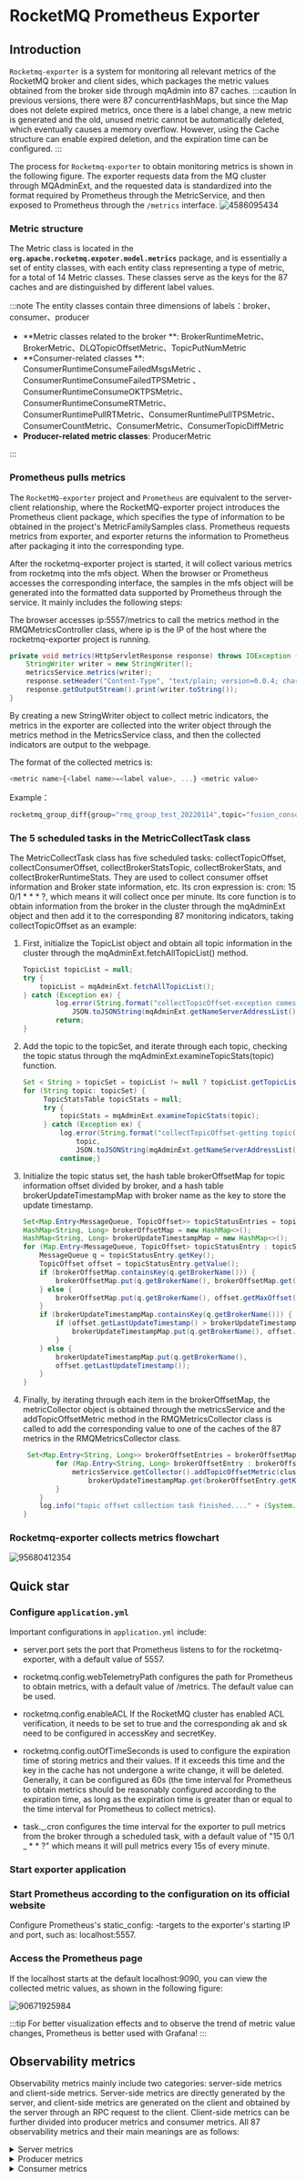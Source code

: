 # RocketMQ Prometheus Exporter

## Introduction

`Rocketmq-exporter` is a system for monitoring all relevant metrics of the RocketMQ broker and client sides, which packages the metric values obtained from the broker side through mqAdmin into 87 caches.
:::caution
In previous versions, there were 87 concurrentHashMaps, but since the Map does not delete expired metrics, once there is a label change, a new metric is generated and the old, unused metric cannot be automatically deleted, which eventually causes a memory overflow. However, using the Cache structure can enable expired deletion, and the expiration time can be configured.
:::

The process for `Rocketmq-exporter` to obtain monitoring metrics is shown in the following figure. The exporter requests data from the MQ cluster through MQAdminExt, and the requested data is standardized into the format required by Prometheus through the MetricService, and then exposed to Prometheus through the `/metrics` interface.
![4586095434](../picture/RocketMQ%20Prometheus%20Exporter-1.jpeg)

### Metric structure

The Metric class is located in the **`org.apache.rocketmq.expoter.model.metrics`** package, and is essentially a set of entity classes, with each entity class representing a type of metric, for a total of 14 Metric classes. These classes serve as the keys for the 87 caches and are distinguished by different label values.


:::note The entity classes contain three dimensions of labels：broker、consumer、producer

- **Metric classes related to the broker **: BrokerRuntimeMetric、BrokerMetric、DLQTopicOffsetMetric、TopicPutNumMetric
- **Consumer-related classes **: ConsumerRuntimeConsumeFailedMsgsMetric 、ConsumerRuntimeConsumeFailedTPSMetric 、ConsumerRuntimeConsumeOKTPSMetric、ConsumerRuntimeConsumeRTMetric、ConsumerRuntimePullRTMetric、ConsumerRuntimePullTPSMetric、ConsumerCountMetric、ConsumerMetric、ConsumerTopicDiffMetric
- **Producer-related metric classes**: ProducerMetric 

:::

### Prometheus pulls metrics

The `RocketMQ-exporter` project and `Prometheus` are equivalent to the server-client relationship, where the RocketMQ-exporter project introduces the Prometheus client package, which specifies the type of information to be obtained in the project's MetricFamilySamples class. Prometheus requests metrics from exporter, and exporter returns the information to Prometheus after packaging it into the corresponding type.

After the rocketmq-exporter project is started, it will collect various metrics from rocketmq into the mfs object. When the browser or Prometheus accesses the corresponding interface, the samples in the mfs object will be generated into the formatted data supported by Prometheus through the service. It mainly includes the following steps:

The browser accesses ip:5557/metrics to call the metrics method in the RMQMetricsController class, where ip is the IP of the host where the rocketmq-exporter project is running.

```java
private void metrics(HttpServletResponse response) throws IOException {
    StringWriter writer = new StringWriter();
    metricsService.metrics(writer);
    response.setHeader("Content-Type", "text/plain; version=0.0.4; charset=utf-8");
    response.getOutputStream().print(writer.toString());
}
```

By creating a new StringWriter object to collect metric indicators, the metrics in the exporter are collected into the writer object through the metrics method in the MetricsService class, and then the collected indicators are output to the webpage.

The format of the collected metrics is:

```javascript
<metric name>{<label name>=<label value>, ...} <metric value>
```

Example：

```javascript
rocketmq_group_diff{group="rmq_group_test_20220114",topic="fusion_console_tst",countOfOnlineConsumers="0",msgModel="1",} 23.0
```

### The 5 scheduled tasks in the MetricCollectTask class

The MetricCollectTask class has five scheduled tasks: collectTopicOffset, collectConsumerOffset, collectBrokerStatsTopic, collectBrokerStats, and collectBrokerRuntimeStats. They are used to collect consumer offset information and Broker state information, etc. Its cron expression is: cron: 15 0/1 * * * ?, which means it will collect once per minute. Its core function is to obtain information from the broker in the cluster through the mqAdminExt object and then add it to the corresponding 87 monitoring indicators, taking collectTopicOffset as an example:

1. First, initialize the TopicList object and obtain all topic information in the cluster through the mqAdminExt.fetchAllTopicList() method.

   ```java
   TopicList topicList = null;
   try {  
       topicList = mqAdminExt.fetchAllTopicList();
   } catch (Exception ex) {
           log.error(String.format("collectTopicOffset-exception comes getting topic list from namesrv, address is %s",
               JSON.toJSONString(mqAdminExt.getNameServerAddressList())));
           return;
   }
   ```

2. Add the topic to the topicSet, and iterate through each topic, checking the topic status through the mqAdminExt.examineTopicStats(topic) function.

   ```java
   Set < String > topicSet = topicList != null ? topicList.getTopicList() : null;
   for (String topic: topicSet) {
        TopicStatsTable topicStats = null;
        try {
            topicStats = mqAdminExt.examineTopicStats(topic);
        } catch (Exception ex) {
            log.error(String.format("collectTopicOffset-getting topic(%s) stats error. the namesrv address is %s",
                topic,
                JSON.toJSONString(mqAdminExt.getNameServerAddressList())));
            continue;}
   ```

3. Initialize the topic status set, the hash table brokerOffsetMap for topic information offset divided by broker, and a hash table brokerUpdateTimestampMap with broker name as the key to store the update timestamp.

   ```java
   Set<Map.Entry<MessageQueue, TopicOffset>> topicStatusEntries = topicStats.getOffsetTable().entrySet();
   HashMap<String, Long> brokerOffsetMap = new HashMap<>();
   HashMap<String, Long> brokerUpdateTimestampMap = new HashMap<>();
   for (Map.Entry<MessageQueue, TopicOffset> topicStatusEntry : topicStatusEntries) {
       MessageQueue q = topicStatusEntry.getKey();
       TopicOffset offset = topicStatusEntry.getValue();
       if (brokerOffsetMap.containsKey(q.getBrokerName())) {
           brokerOffsetMap.put(q.getBrokerName(), brokerOffsetMap.get(q.getBrokerName()) + offset.getMaxOffset());
       } else {
           brokerOffsetMap.put(q.getBrokerName(), offset.getMaxOffset());
       }
       if (brokerUpdateTimestampMap.containsKey(q.getBrokerName())) {
           if (offset.getLastUpdateTimestamp() > brokerUpdateTimestampMap.get(q.getBrokerName())) {
               brokerUpdateTimestampMap.put(q.getBrokerName(), offset.getLastUpdateTimestamp());
           }
       } else {
           brokerUpdateTimestampMap.put(q.getBrokerName(),
           offset.getLastUpdateTimestamp());
       }
   }
   
   ```

4. Finally, by iterating through each item in the brokerOffsetMap, the metricCollector object is obtained through the metricsService and the addTopicOffsetMetric method in the RMQMetricsCollector class is called to add the corresponding value to one of the caches of the 87 metrics in the RMQMetricsCollector class.

   ```java
    Set<Map.Entry<String, Long>> brokerOffsetEntries = brokerOffsetMap.entrySet();
           for (Map.Entry<String, Long> brokerOffsetEntry : brokerOffsetEntries) {
               metricsService.getCollector().addTopicOffsetMetric(clusterName, brokerOffsetEntry.getKey(), topic,
                   brokerUpdateTimestampMap.get(brokerOffsetEntry.getKey()), brokerOffsetEntry.getValue());
           }
       }
       log.info("topic offset collection task finished...." + (System.currentTimeMillis() - start));
   }
   ```

### Rocketmq-exporter collects metrics flowchart 

![95680412354](../picture/RocketMQ%20Prometheus%20Exporter%20-%202.jpeg)

## Quick star

### Configure `application.yml`

Important configurations in `application.yml` include:

- server.port sets the port that Prometheus listens to for the rocketmq-exporter, with a default value of 5557.

- rocketmq.config.webTelemetryPath configures the path for Prometheus to obtain metrics, with a default value of /metrics. The default value can be used.

- rocketmq.config.enableACL If the RocketMQ cluster has enabled ACL verification, it needs to be set to true and the corresponding ak and sk need to be configured in accessKey and secretKey.

- rocketmq.config.outOfTimeSeconds is used to configure the expiration time of storing metrics and their values. If it exceeds this time and the key in the cache has not undergone a write change, it will be deleted. Generally, it can be configured as 60s (the time interval for Prometheus to obtain metrics should be reasonably configured according to the expiration time, as long as the expiration time is greater than or equal to the time interval for Prometheus to collect metrics).

- task._.cron configures the time interval for the exporter to pull metrics from the broker through a scheduled task, with a default value of "15 0/1 _ * * ?" which means it will pull metrics every 15s of every minute.

### Start exporter application

### Start Prometheus according to the configuration on its official website

Configure Prometheus's static_config: -targets to the exporter's starting IP and port, such as: localhost:5557.

### Access the Prometheus page

If the localhost starts at the default localhost:9090, you can view the collected metric values, as shown in the following figure:

![90671925984](../picture/RocketMQ%20Prometheus%20Exporter-3.jpeg)

:::tip
For better visualization effects and to observe the trend of metric value changes, Prometheus is better used with Grafana!
:::



## Observability metrics

Observability metrics mainly include two categories: server-side metrics and client-side metrics. Server-side metrics are directly generated by the server, and client-side metrics are generated on the client and obtained by the server through an RPC request to the client. Client-side metrics can be further divided into producer metrics and consumer metrics. All 87 observability metrics and their main meanings are as follows:

<details><summary>Server metrics</summary>


### Server  metrics

| Metrics name                                                 | Definition                                                   | Corresponds to Broker metric name     |
| ------------------------------------------------------------ | ------------------------------------------------------------ | ------------------------------------- |
| rocketmq_broker_tps                                          | Broker-level production TPS                                  |                                       |
| rocketmq_broker_qps                                          | Broker-level consumption QPS                                 |                                       |
| rocketmq_broker_commitlog_diff                               | Broker group synchronization behind message size from slave node |                                       |
| rocketmq_brokeruntime_pmdt_0ms                               | Server-side processing time for write request to completion of write（0ms） | putMessageDistributeTime              |
| rocketmq_brokeruntime_pmdt_0to10ms                           | Server-side processing time for write request to completion of write（0~10ms） |                                       |
| rocketmq_brokeruntime_pmdt_10to50ms                          | Server-side processing time for write request to completion of write（10~50ms） |                                       |
| rocketmq_brokeruntime_pmdt_50to100ms                         | Server-side processing time for write request to completion of write（50~100ms） |                                       |
| rocketmq_brokeruntime_pmdt_100to200ms                        | Server-side processing time for write request to completion of write（100~200ms） |                                       |
| rocketmq_brokeruntime_pmdt_200to500ms                        | Server-side processing time for write request to completion of write（200~500ms） |                                       |
| rocketmq_brokeruntime_pmdt_500to1s                           | Server-side processing time for write request to completion of write（500~1000ms） |                                       |
| rocketmq_brokeruntime_pmdt_1to2s                             | Server-side processing time for write request to completion of write（1~2s） |                                       |
| rocketmq_brokeruntime_pmdt_2to3s                             | Server-side processing time for write request to completion of write（2~3s） |                                       |
| rocketmq_brokeruntime_pmdt_3to4s                             | Server-side processing time for write request to completion of write（3~4s） |                                       |
| rocketmq_brokeruntime_pmdt_4to5s                             | Server-side processing time for write request to completion of write（4~5s） |                                       |
| rocketmq_brokeruntime_pmdt_5to10s                            | Server-side processing time for write request to completion of write（5~10s） |                                       |
| rocketmq_brokeruntime_pmdt_10stomore                         | Server-side processing time for write request to completion of write（> 10s） |                                       |
| rocketmq_brokeruntime_dispatch_behind_bytes                  | The number of bytes of messages that have not been distributed yet (operations such as building indexes) | dispatchBehindBytes                   |
| rocketmq_brokeruntime_put_message_size_total                 | The total sum of the sizes of messages written to the broker | putMessageSizeTotal                   |
| rocketmq_brokeruntime_put_message_average_size               | The average size of messages written to the broker           | putMessageAverageSize                 |
| rocketmq_brokeruntime_remain_transientstore_buffer_numbs     | The capacity of the queue in the TransientStorePool          | remainTransientStoreBufferNumbs       |
| rocketmq_brokeruntime_earliest_message_timestamp             | The earliest timestamp of the messages stored by the broker  | earliestMessageTimeStamp              |
| rocketmq_brokeruntime_putmessage_entire_time_max             | The maximum time it took to write messages to the broker since it started running | putMessageEntireTimeMax               |
| rocketmq_brokeruntime_start_accept_sendrequest_time          | The time at which the broker started accepting send requests | startAcceptSendRequestTimeStamp       |
| rocketmq_brokeruntime_putmessage_times_total                 | The total number of times messages were written to the broker | putMessageTimesTotal                  |
| rocketmq_brokeruntime_getmessage_entire_time_max             | The maximum time it took to process message pulls since the broker started running | getMessageEntireTimeMax               |
| rocketmq_brokeruntime_pagecache_lock_time_mills              |                                                              | pageCacheLockTimeMills                |
| rocketmq_brokeruntime_commitlog_disk_ratio                   | The usage ratio of the disk where the commitLog is located   | commitLogDiskRatio                    |
| rocketmq_brokeruntime_dispatch_maxbuffer                     | A value that the broker has not calculated and remains at 0  | dispatchMaxBuffer                     |
| rocketmq_brokeruntime_pull_threadpoolqueue_capacity          | The capacity of the thread pool queue for processing pull requests. | pullThreadPoolQueueCapacity           |
| rocketmq_brokeruntime_send_threadpoolqueue_capacity          | Capacity of the queue in the thread pool handling pull requests | sendThreadPoolQueueCapacity           |
| rocketmq_brokeruntime_query_threadpool_queue_capacity        | Capacity of the queue in the thread pool handling query requests | queryThreadPoolQueueCapacity          |
| rocketmq_brokeruntime_pull_threadpoolqueue_size              | Actual size of the queue in the thread pool handling pull requests | pullThreadPoolQueueSize               |
| rocketmq_brokeruntime_query_threadpoolqueue_size             | Actual size of the queue in the thread pool handling query requests | queryThreadPoolQueueSize              |
| rocketmq_brokeruntime_send_threadpool_queue_size             | Actual size of the queue in the thread pool handling send requests | sendThreadPoolQueueSize               |
| rocketmq_brokeruntime_pull_threadpoolqueue_headwait_timemills | Waiting time for the head task in the queue in the thread pool handling pull requests | pullThreadPoolQueueHeadWaitTimeMills  |
| rocketmq_brokeruntime_query_threadpoolqueue_headwait_timemills | Waiting time for the head task in the queue in the thread pool handling query requests | queryThreadPoolQueueHeadWaitTimeMills |
| rocketmq_brokeruntime_send_threadpoolqueue_headwait_timemills | Waiting time for the head task in the queue in the thread pool handling send requests | sendThreadPoolQueueHeadWaitTimeMills  |
| rocketmq_brokeruntime_msg_gettotal_yesterdaymorning          | Total number of times messages were read up until midnight last night | msgGetTotalYesterdayMorning           |
| rocketmq_brokeruntime_msg_puttotal_yesterdaymorning          | Total number of times messages were written up until midnight last night | msgPutTotalYesterdayMorning           |
| rocketmq_brokeruntime_msg_gettotal_todaymorning              | Total number of times messages were read up until midnight tonight | msgGetTotalTodayMorning               |
| rocketmq_brokeruntime_msg_puttotal_todaymorning              | Total number of times messages were written up until midnight tonight | putMessageTimesTotal                  |
| rocketmq_brokeruntime_msg_put_total_today_now                | The number of messages written to each broker so far.        | msgPutTotalTodayNow                   |
| rocketmq_brokeruntime_msg_gettotal_today_now                 | The number of messages read from each broker so far.         | msgGetTotalTodayNow                   |
| rocketmq_brokeruntime_commitlogdir_capacity_free             | The available space in the directory where the commitLog are stored. | commitLogDirCapacity                  |
| rocketmq_brokeruntime_commitlogdir_capacity_total            | The total space in the directory where the commit logs are stored. |                                       |
| rocketmq_brokeruntime_commitlog_maxoffset                    | The maximum offset of the commitLog.                         | commitLogMaxOffset                    |
| rocketmq_brokeruntime_commitlog_minoffset                    | The minimum offset of the commitLog.                         | commitLogMinOffset                    |
| rocketmq_brokeruntime_remain_howmanydata_toflush             |                                                              | remainHowManyDataToFlush              |
| rocketmq_brokeruntime_getfound_tps600                        | The average TPS of messages received during getMessage in the past 600 seconds. | getFoundTps                           |
| rocketmq_brokeruntime_getfound_tps60                         | The average TPS of messages received during getMessage in the past 60 seconds. |                                       |
| rocketmq_brokeruntime_getfound_tps10                         | The average TPS of messages received during getMessage in the past 10 seconds. |                                       |
| rocketmq_brokeruntime_gettotal_tps600                        | The average TPS of getMessage calls in the past 600 seconds. | getTotalTps                           |
| rocketmq_brokeruntime_gettotal_tps60                         | The average TPS of getMessage calls in the past 60 seconds.  |                                       |
| rocketmq_brokeruntime_gettotal_tps10                         | The average TPS of getMessage calls in the past 10 seconds.  |                                       |
| rocketmq_brokeruntime_gettransfered_tps600                   |                                                              | getTransferedTps                      |
| rocketmq_brokeruntime_gettransfered_tps60                    |                                                              |                                       |
| rocketmq_brokeruntime_gettransfered_tps10                    |                                                              |                                       |
| rocketmq_brokeruntime_getmiss_tps600                         | Average TPS for getMessage with no messages obtained in the past 600 seconds | getMissTps                            |
| rocketmq_brokeruntime_getmiss_tps60                          | Average TPS for getMessage with no messages obtained in the past 60 seconds |                                       |
| rocketmq_brokeruntime_getmiss_tps10                          | Average TPS for getMessage with no messages obtained in the past 10 seconds |                                       |
| rocketmq_brokeruntime_put_tps600                             | Average TPS for message write operations in the past 600 seconds | putTps                                |
| rocketmq_brokeruntime_put_tps60                              | Average TPS for message write operations in the past 60 seconds |                                       |
| rocketmq_brokeruntime_put_tps10                              | Average TPS for message write operations in the past 10 seconds |                                       |

</details>

<details><summary>Producer metrics</summary>


### Producer metrics

| Metrics name                         | Definition                                                   |
| ------------------------------------ | ------------------------------------------------------------ |
| rocketmq_producer_offset             | The maximum offset of the topic at the current time          |
| rocketmq_topic_retry_offset          | The maximum offset of the retry topic at the current time    |
| rocketmq_topic_dlq_offset            | The maximum offset of the dead letter topic at the current time |
| rocketmq_producer_tps                | The production TPS of the topic on a Broker group            |
| rocketmq_producer_message_size       | The TPS of the production message size of the topic on a Broker group |
| rocketmq_queue_producer_tps          | Queue-level production TPS                                   |
| rocketmq_queue_producer_message_size | Queue-level production TPS of message size                   |

</details>

<details><summary>Consumer metrics</summary>


### Consumer metrics

| Metrics name                            | Definition                                                   |
| --------------------------------------- | ------------------------------------------------------------ |
| rocketmq_group_diff                     | Consumer group message accumulation message count            |
| rocketmq_group_retrydiff                | Consumer group retry queue accumulation message count        |
| rocketmq_group_dlqdiff                  | Consumer group dead letter queue accumulation message count  |
| rocketmq_group_count                    | Number of consumers in the consumer group                    |
| rocketmq_client_consume_fail_msg_count  | Number of times consumers in the consumer group have failed to consume in the past 1 hour |
| rocketmq_client_consume_fail_msg_tps    | Consumer group consumer failure TPS                          |
| rocketmq_client_consume_ok_msg_tps      | Consumer group consumer success TPS                          |
| rocketmq_client_consume_rt              | Time taken for a message to be consumed after it has been pulled |
| rocketmq_client_consumer_pull_rt        | Time taken for a client to pull a message                    |
| rocketmq_client_consumer_pull_tps       | Client pull message TPS                                      |
| rocketmq_consumer_tps                   | Consumption TPS of subscription group on each Broker group   |
| rocketmq_group_consume_tps              | Current consumption TPS of subscription group (aggregated by broker for rocketmq_consumer_tps) |
| rocketmq_consumer_offset                | The current consumption Offset of the subscription group in a broker group |
| rocketmq_group_consume_total_offset     | The current consumption Offset of the subscription group (aggregated by broker for rocketmq_consumer_offset) |
| rocketmq_consumer_message_size          | The TPS of the subscription group consuming message size in a broker group |
| rocketmq_send_back_nums                 | The number of times the subscription group in a broker group has failed to consume and written to the retry message |
| rocketmq_group_get_latency_by_storetime | The consumption delay of the consumer group, the difference between the current time and when the exporter gets the message. |

</details>